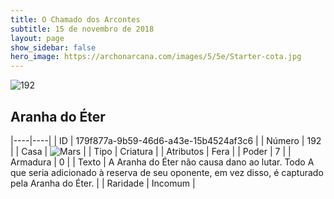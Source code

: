 ```yaml
---
title: O Chamado dos Arcontes
subtitle: 15 de novembro de 2018
layout: page
show_sidebar: false
hero_image: https://archonarcana.com/images/5/5e/Starter-cota.jpg
---
```


![192](https://cdn.keyforgegame.com/media/card_front/pt/341_192_P52JHFXR9X8X_pt.png)

## Aranha do Éter

|----|----|
| ID | 179f877a-9b59-46d6-a43e-15b4524af3c6 |
| Número | 192 |
| Casa | ![Mars](https://archonarcana.com/images/thumb/d/de/Mars.png/22px-Mars.png "Marte") |
| Tipo | Criatura |
| Atributos | Fera |
| Poder | 7 |
| Armadura | 0 |
| Texto | A Aranha do Éter não causa dano ao lutar. Todo A que seria adicionado à reserva de seu oponente, em vez disso, é capturado pela Aranha do Éter. |
| Raridade | Incomum |
